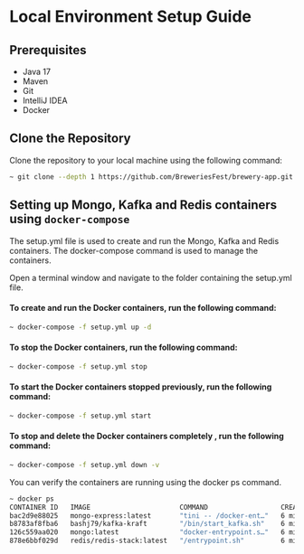 # Local Environment Setup Guide

## Prerequisites
- Java 17
- Maven
- Git
- IntelliJ IDEA
- Docker

## Clone the Repository

Clone the repository to your local machine using the following command:
```zsh
~ git clone --depth 1 https://github.com/BreweriesFest/brewery-app.git -b main
```

## Setting up Mongo, Kafka and Redis containers using `docker-compose`
The setup.yml file is used to create and run the Mongo, Kafka and Redis containers. The docker-compose command is used to manage the containers.

Open a terminal window and navigate to the folder containing the setup.yml file.

#### To create and run the Docker containers, run the following command:
```zsh
~ docker-compose -f setup.yml up -d
```
#### To stop the Docker containers, run the following command:
```zsh
~ docker-compose -f setup.yml stop
```
#### To start the Docker containers stopped previously, run the following command:
```zsh
~ docker-compose -f setup.yml start
```
#### To stop and delete the Docker containers completely , run the following command:
```zsh
~ docker-compose -f setup.yml down -v
```

You can verify the containers are running using the docker ps command.
```zsh
~ docker ps
CONTAINER ID   IMAGE                      COMMAND                  CREATED         STATUS         PORTS                                            NAMES
bac2d9e88025   mongo-express:latest       "tini -- /docker-ent…"   6 minutes ago   Up 6 minutes   0.0.0.0:8081->8081/tcp                           docker-mongo-express-1
b8783af8fba6   bashj79/kafka-kraft        "/bin/start_kafka.sh"    6 minutes ago   Up 6 minutes   0.0.0.0:9092->9092/tcp                           docker-kafka-1
126c559aa020   mongo:latest               "docker-entrypoint.s…"   6 minutes ago   Up 6 minutes   0.0.0.0:27017->27017/tcp                         docker-mongo-1
878e6bbf029d   redis/redis-stack:latest   "/entrypoint.sh"         6 minutes ago   Up 6 minutes   0.0.0.0:6379->6379/tcp, 0.0.0.0:8001->8001/tcp   docker-redis-1
```
